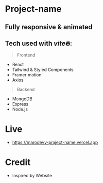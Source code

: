 # Project-name

## Fully responsive & animated

## Tech used with *vite*🔥:

> Frontend

-   React
-   Tailwind & Styled Components
-   Framer motion
-   Axios

> Backend

-   MongoDB
-   Express
-   Node.js

# Live

-   https://marodevv-project-name.vercel.app

# Credit

-   Inspired by Website
